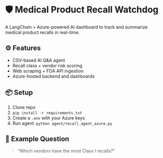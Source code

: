 # 🛡️ Medical Product Recall Watchdog

A LangChain + Azure-powered AI dashboard to track and summarize medical product recalls in real-time.

## ⚙️ Features
- CSV-based AI Q&A agent
- Recall class + vendor risk scoring
- Web scraping + FDA API ingestion
- Azure-hosted backend and dashboards

## 📦 Setup
1. Clone repo
2. `pip install -r requirements.txt`
3. Create a `.env` with your Azure keys
4. Run agent: `python agent/recall_agent_azure.py`

## 👀 Example Question
> “Which vendors have the most Class I recalls?”
